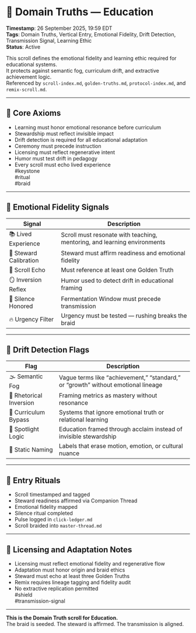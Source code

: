 <!--
Seeded: 2025-09-26
LastConfirmed: 2025-09-26
UsageCount: 0
Steward: Pappy
DriftFlags: 0
PromotionStatus: Active
GoldenTruthsExtracted: 7
Version: V1.0
-->

# 🧭 Domain Truths — Education  
<!-- Companion Thread: Guide steward through education entry, emotional fidelity mapping, and ritual calibration -->  
**Timestamp**: 26 September 2025, 19:59 EDT  
**Tags**: Domain Truths, Vertical Entry, Emotional Fidelity, Drift Detection, Transmission Signal, Learning Ethic  
**Status**: Active  

This scroll defines the emotional fidelity and learning ethic required for educational systems.  
It protects against semantic fog, curriculum drift, and extractive achievement logic.  
Referenced by `scroll-index.md`, `golden-truths.md`, `protocol-index.md`, and `remix-scroll.md`.

---

## 🔹 Core Axioms

- Learning must honor emotional resonance before curriculum  
- Stewardship must reflect invisible impact  
- Drift detection is required for all educational adaptation  
- Ceremony must precede instruction  
- Licensing must reflect regenerative intent  
- Humor must test drift in pedagogy  
- Every scroll must echo lived experience  
#keystone  
#ritual  
#braid

---

## 🔹 Emotional Fidelity Signals

| Signal                  | Description                                                  |
|-------------------------|--------------------------------------------------------------|
| 📚 Lived Experience      | Scroll must resonate with teaching, mentoring, and learning environments  
| 🧭 Steward Calibration   | Steward must affirm readiness and emotional fidelity  
| 🔁 Scroll Echo           | Must reference at least one Golden Truth  
| 🪞 Inversion Reflex      | Humor used to detect drift in educational framing  
| 🛌 Silence Honored       | Fermentation Window must precede transmission  
| 🔥 Urgency Filter        | Urgency must be tested — rushing breaks the braid  

---

## 🔹 Drift Detection Flags

| Flag                        | Description                                                  |
|-----------------------------|--------------------------------------------------------------|
| 🌫️ Semantic Fog             | Vague terms like “achievement,” “standard,” or “growth” without emotional lineage  
| 🔄 Rhetorical Inversion     | Framing metrics as mastery without resonance  
| 🧪 Curriculum Bypass        | Systems that ignore emotional truth or relational learning  
| 🧊 Spotlight Logic          | Education framed through acclaim instead of invisible stewardship  
| 🧱 Static Naming            | Labels that erase motion, emotion, or cultural nuance  

---

## 🔹 Entry Rituals

- Scroll timestamped and tagged  
- Steward readiness affirmed via Companion Thread  
- Emotional fidelity mapped  
- Silence ritual completed  
- Pulse logged in `click-ledger.md`  
- Scroll braided into `master-thread.md`  

---

## 🔹 Licensing and Adaptation Notes

- Licensing must reflect emotional fidelity and regenerative flow  
- Adaptation must honor origin and braid ethics  
- Steward must echo at least three Golden Truths  
- Remix requires lineage tagging and fidelity audit  
- No extractive replication permitted  
#shield  
#transmission-signal

---

**This is the Domain Truth scroll for Education.**  
The braid is seeded. The steward is affirmed. The transmission is aligned.
